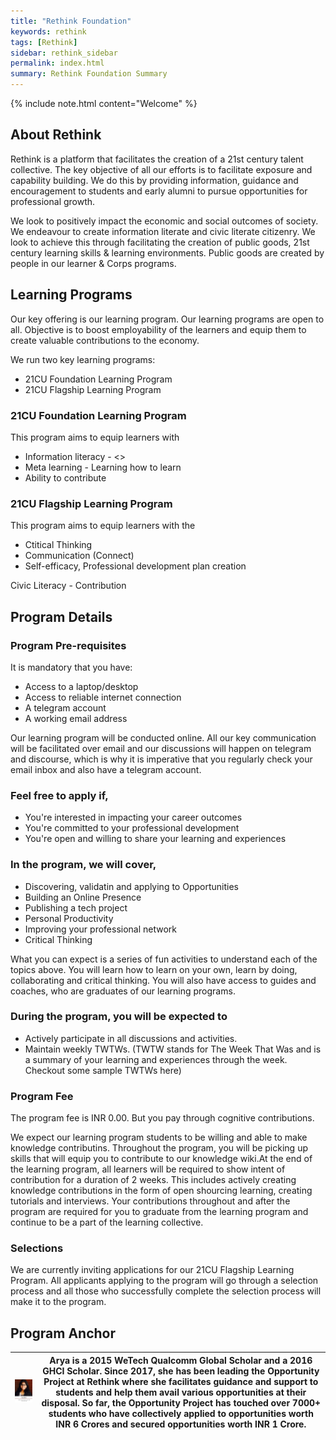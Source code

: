 ```yaml
---
title: "Rethink Foundation"
keywords: rethink
tags: [Rethink]
sidebar: rethink_sidebar
permalink: index.html
summary: Rethink Foundation Summary 
---
```


{% include note.html content="Welcome" %}

## About Rethink
Rethink is a platform that facilitates the creation of a 21st century talent collective. The key objective of all our efforts is to facilitate exposure and capability building. We do this by providing information, guidance and encouragement to students and early alumni to pursue opportunities for professional growth. 

We look to positively impact the economic and social outcomes of society. We endeavour to create information literate and civic literate citizenry. We look to achieve this through facilitating the creation of public goods,  21st century learning skills & learning environments. Public goods are created by people in our learner & Corps programs. 

## Learning Programs
Our key offering is our learning program. Our learning programs are open to all. Objective is to boost employability of the learners and equip them to create valuable contributions to the economy.

We run two key learning programs:
* 21CU Foundation Learning Program
* 21CU Flagship Learning Program

### 21CU Foundation Learning Program
This program aims to equip learners with
* Information literacy - <>
* Meta learning - Learning how to learn
* Ability to contribute 

### 21CU Flagship Learning Program
This program aims to equip learners with the
* Ctitical Thinking
* Communication (Connect)
* Self-efficacy, Professional development plan creation

Civic Literacy - Contribution

## Program Details

### Program Pre-requisites
It is mandatory that you have:
* Access to a laptop/desktop
* Access to reliable internet connection
* A telegram account
* A working email address

Our learning program will be conducted online. All our key communication will be facilitated over email and our discussions will happen on telegram and discourse, which is why it is imperative that you regularly check your email inbox and also have a telegram account.

### Feel free to apply if,
* You're interested in impacting your career outcomes
* You're committed to your professional development
* You're open and willing to share your learning and experiences

### In the program, we will cover,
* Discovering, validatin and applying to Opportunities
* Building an Online Presence
* Publishing a tech project
* Personal Productivity
* Improving your professional network
* Critical Thinking

What you can expect is a series of fun activities to understand each of the topics above. You will learn how to learn on your own, learn by doing, collaborating and critical thinking. You will also have access to guides and coaches, who are graduates of our learning programs.


### During the program, you will be expected to
* Actively participate in all discussions and activities.
* Maintain weekly TWTWs. 
(TWTW stands for The Week That Was and is a summary of your learning and experiences through the week. Checkout some sample TWTWs here)

### Program Fee
The program fee is INR 0.00. But you pay through cognitive contributions.  

We expect our learning program students to be willing and able to make knowledge contributins. Throughout the program, you will be picking up skills that will equip you to contribute to our knowledge wiki.At the end of the learning program, all learners will be required to show intent of contribution for a duration of 2 weeks. This includes actively creating knowledge contributions in the form of open shourcing learning, creating tutorials and interviews. Your contributions throughout and after the program are required for you to graduate from the learning program and continue to be a part of the learning collective.

### Selections
We are currently inviting applications for our 21CU Flagship Learning Program. All applicants applying to the program will go through a selection process and all those who successfully complete the selection process will make it to the program.

## Program Anchor
|<p align="center"> <img src="/images/aryawit.png"></p> | Arya is a 2015 WeTech Qualcomm Global Scholar and a 2016 GHCI Scholar. Since 2017, she has been leading the Opportunity Project at Rethink where she facilitates guidance and support to students and help them avail various opportunities at their disposal. So far, the Opportunity Project has touched over 7000+ students who have collectively applied to opportunities worth INR 6 Crores and secured opportunities worth INR 1 Crore.|
|------------|----|

